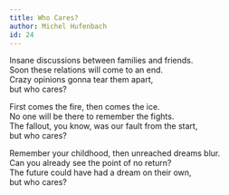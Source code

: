 ```yaml
---
title: Who Cares?
author: Michel Hufenbach
id: 24
---
```


Insane discussions between families and friends.  
Soon these relations will come to an end.  
Crazy opinions gonna tear them apart,  
but who cares?  

First comes the fire, then comes the ice.  
No one will be there to remember the fights.  
The fallout, you know, was our fault from the start,  
but who cares?

Remember your childhood, then unreached dreams blur.  
Can you already see the point of no return?  
The future could have had a dream on their own,  
but who cares? 